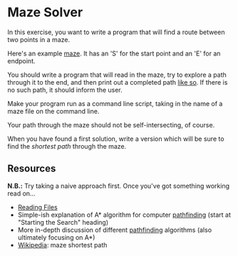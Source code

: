 # Maze Solver

In this exercise, you want to write a program that will find a route between two
points in a maze.

Here's an example [maze][maze1]. It has an 'S' for the start point and an 'E'
for an endpoint.

You should write a program that will read in the maze, try to explore a path
through it to the end, and then print out a completed path [like
so][maze1-soln]. If there is no such path, it should inform the user.

Make your program run as a command line script, taking in the name of a maze
file on the command line.

Your path through the maze should not be self-intersecting, of course.

When you have found a first solution, write a version which will be
sure to find the *shortest path* through the maze.

[maze1]: https://assets.aaonline.io/fullstack/ruby/projects/maze_solver/maze1.txt
[maze1-soln]: https://assets.aaonline.io/fullstack/ruby/projects/maze_solver/maze1_solution.txt

## Resources

**N.B.:** Try taking a naive approach first. Once you've got something working
read on...

* [Reading Files][read-file]
* Simple-ish explanation of A* algorithm for computer [pathfinding][a-star]
  (start at "Starting the Search" heading)
* More in-depth discussion of different [pathfinding][stanford] algorithms
  (also ultimately focusing on A*)
* [Wikipedia][wikipedia]: maze shortest path

[stanford]: http://theory.stanford.edu/~amitp/GameProgramming/AStarComparison.html
[read-file]: https://stackoverflow.com/a/24224062
[a-star]: http://archive.gamedev.net/archive/reference/articles/article2003.html
[wikipedia]: http://en.wikipedia.org/wiki/Maze_solving_algorithm#Shortest_path_algorithm
